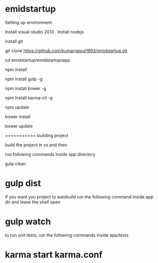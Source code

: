 emidstartup
===========
Setting up environment.

Install visual studio 2013
.
Install nodejs

install git

git clone https://github.com/kumarrajput1993/emidstartup.git

cd emidstartup/emidstartup/app

npm install

npm install gulp -g

npm install bower -g

npm install karma-cli -g

npm update

bower install

bower update

===========
building project 

build the project in vs and then

run following commands inside app directory

gulp clean

gulp dist
===========

if you want you project to autobuild run the following command inside app dir
and leave the shell open

gulp watch
===========
to run unit tests, run the following commands inside app/tests

karma start karma.conf
===========
